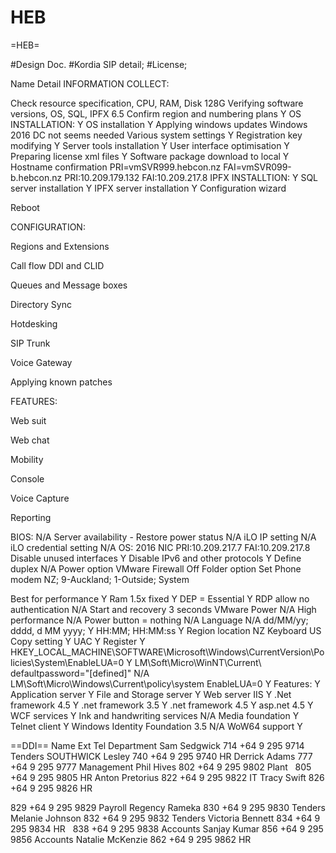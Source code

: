 # HEB


=HEB=

#Design Doc.
#Kordia SIP detail;
#License;




Name
Detail
INFORMATION COLLECT:

Check resource specification, CPU, RAM, Disk
128G 
Verifying software versions, OS, SQL, IPFX
6.5
Confirm region and numbering plans
Y
OS INSTALLATION:
Y
OS installation
Y
Applying windows updates
Windows 2016 DC not seems needed
Various system settings
Y
Registration key modifying
Y
Server tools installation
Y
User interface optimisation
Y
Preparing license xml files
Y
Software package download to local
Y
Hostname confirmation
PRI=vmSVR999.hebcon.nz
FAI=vmSVR099-b.hebcon.nz
PRI:10.209.179.132 
FAI:10.209.217.8
IPFX INSTALLTION:
Y
SQL server installation
Y
IPFX server installation
Y
Configuration wizard

Reboot

CONFIGURATION:

Regions and Extensions

Call flow DDI and CLID

Queues and Message boxes

Directory Sync

Hotdesking

SIP Trunk

Voice Gateway

Applying known patches

FEATURES:

Web suit

Web chat

Mobility

Console

Voice Capture

Reporting







BIOS:
N/A
Server availability - Restore power status
N/A
iLO IP setting
N/A
iLO credential setting
N/A
OS:
2016
NIC
PRI:10.209.217.7
FAI:10.209.217.8
Disable unused interfaces
Y
Disable IPv6 and other protocols
Y
Define duplex
N/A
Power option
VMware
Firewall
Off
Folder option
Set
Phone modem
NZ;
9-Auckland;
1-Outside;
System

Best for performance
Y
Ram 1.5x fixed
Y
DEP = Essential
Y
RDP allow no authentication
N/A
Start and recovery 3 seconds
VMware
Power
N/A
High performance
N/A
Power button = nothing
N/A
Language
N/A
dd/MM/yy; dddd, d MM yyyy;
Y
HH:MM; HH:MM:ss
Y
Region location
NZ
Keyboard
US
Copy setting
Y
UAC
Y
Register
Y
HKEY_LOCAL_MACHINE\SOFTWARE\Microsoft\Windows\CurrentVersion\Policies\System\EnableLUA=0
Y
LM\Soft\Micro\WinNT\Current\ defaultpassword="[defined]"
N/A
LM\Soft\Micro\Windows\Current\policy\system EnableLUA=0
Y
Features:
Y
Application server
Y
File and Storage server
Y
Web server IIS
Y
.Net framework 4.5
Y
.net framework 3.5
Y
.net framework 4.5
Y
asp.net 4.5
Y
WCF services
Y
Ink and handwriting services
N/A
Media foundation
Y
Telnet client
Y
Windows Identity Foundation 3.5
N/A
WoW64 support
Y










==DDI==
Name
Ext
Tel
Department
Sam Sedgwick
714
+64 9 295 9714
Tenders
SOUTHWICK Lesley
740
+64 9 295 9740
HR
Derrick Adams
777
+64 9 295 9777
Management
Phil Hives
802
+64 9 295 9802
Plant
 
805
+64 9 295 9805
HR
Anton Pretorius
822
+64 9 295 9822
IT
Tracy Swift
826
+64 9 295 9826
HR

829
+64 9 295 9829
Payroll
Regency Rameka
830
+64 9 295 9830
Tenders
Melanie Johnson
832
+64 9 295 9832
Tenders
Victoria Bennett
834
+64 9 295 9834
HR
 
838
+64 9 295 9838
Accounts
Sanjay Kumar
856
+64 9 295 9856
Accounts
Natalie McKenzie
862
+64 9 295 9862
HR
 
